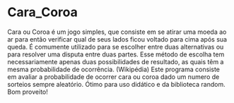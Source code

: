 # Cara_Coroa

Cara ou Coroa é um jogo simples, que consiste em se atirar uma moeda ao ar para então verificar qual de seus lados ficou voltado para cima após sua queda. É comumente utilizado para se escolher entre duas alternativas ou para resolver uma disputa entre duas partes. Esse método de escolha tem necessariamente apenas duas possibilidades de resultado, as quais têm a mesma probabilidade de ocorrência. (Wikipédia)
Este programa consiste em avaliar a probabilidade de ocorrer cara ou coroa dado um numero de sorteios sempre aleatório. Ótimo para uso didático e da biblioteca random. Bom proveito!
